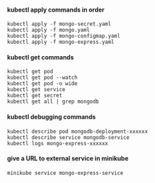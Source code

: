 #### kubectl apply commands in order
    
    kubectl apply -f mongo-secret.yaml
    kubectl apply -f mongo.yaml
    kubectl apply -f mongo-configmap.yaml 
    kubectl apply -f mongo-express.yaml

#### kubectl get commands

    kubectl get pod
    kubectl get pod --watch
    kubectl get pod -o wide
    kubectl get service
    kubectl get secret
    kubectl get all | grep mongodb

#### kubectl debugging commands

    kubectl describe pod mongodb-deployment-xxxxxx
    kubectl describe service mongodb-service
    kubectl logs mongo-express-xxxxxx

#### give a URL to external service in minikube

    minikube service mongo-express-service
